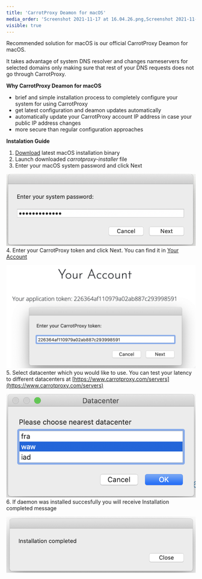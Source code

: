 ```yaml
---
title: 'CarrotProxy Deamon for macOS'
media_order: 'Screenshot 2021-11-17 at 16.04.26.png,Screenshot 2021-11-17 at 16.06.19.png,Screenshot 2021-11-17 at 16.07.16.png,Screenshot 2021-11-17 at 16.07.41.png'
visible: true
---
```


Recommended solution for macOS is our official CarrotProxy Deamon for macOS.

It takes advantage of system DNS resolver and changes nameservers for selected domains only making sure that rest of your DNS requests does not go through CarrotProxy.

**Why CarrotProxy Deamon for macOS**
* brief and simple installation process to completely configure your system for using CarrotProxy 
* get latest configuration and deamon updates automatically
* automatically update your CarrotProxy account IP address in case your public IP address changes
* more secure than regular configuration approaches

**Instalation Guide**
1. [Download](https://www.carrotproxy.com/downloads/bin/macos/carrotproxy-installer) latest macOS installation binary
2. Launch downloaded _carrotproxy-installer_ file
3. Enter your macOS system password and click Next

![Screenshot%202021-11-17%20at%2016.04.26](Screenshot%202021-11-17%20at%2016.04.26.png?resize=400)
4. Enter your CarrotProxy token and click Next. You can find it in [Your Account](https://www.carrotproxy.com/account) 

![Screenshot%202021-11-17%20at%2016.06.19](Screenshot%202021-11-17%20at%2016.06.19.png?resize=500)
5. Select datacenter which you would like to use. You can test your latency to different datacenters at [https://www.carrotproxy.com/servers](https://www.carrotproxy.com/servers)

![Screenshot%202021-11-17%20at%2016.07.16](Screenshot%202021-11-17%20at%2016.07.16.png?resize=400)
6. If daemon was installed succesfully you will receive Installation completed message

![Screenshot%202021-11-17%20at%2016.07.41](Screenshot%202021-11-17%20at%2016.07.41.png?resize=400)
